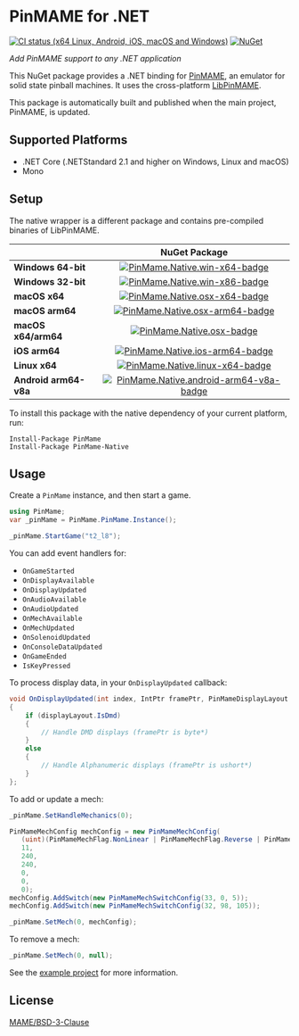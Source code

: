 # PinMAME for .NET

[![CI status (x64 Linux, Android, iOS, macOS and Windows)](https://github.com/VisualPinball/pinmame-dotnet/actions/workflows/build.yml/badge.svg?branch=master)](https://github.com/VisualPinball/pinmame-dotnet/actions) 
[![NuGet](https://img.shields.io/nuget/vpre/PinMame.svg)](https://www.nuget.org/packages/PinMame)

*Add PinMAME support to any .NET application*

This NuGet package provides a .NET binding for [PinMAME](https://github.com/vpinball/pinmame),
an emulator for solid state pinball machines. It uses the cross-platform [LibPinMAME](https://github.com/vpinball/pinmame/tree/master/src/libpinmame).

This package is automatically built and published when the main project, PinMAME, is updated.

## Supported Platforms

- .NET Core (.NETStandard 2.1 and higher on Windows, Linux and macOS)
- Mono

## Setup

The native wrapper is a different package and contains pre-compiled binaries of LibPinMAME.

|                       | NuGet Package                                                                       |
|-----------------------|:-----------------------------------------------------------------------------------:|
| **Windows 64-bit**    | [![PinMame.Native.win-x64-badge]][PinMame.Native.win-x64-nuget]                     |
| **Windows 32-bit**    | [![PinMame.Native.win-x86-badge]][PinMame.Native.win-x86-nuget]                     |
| **macOS x64**         | [![PinMame.Native.osx-x64-badge]][PinMame.Native.osx-x64-nuget]                     |
| **macOS arm64**       | [![PinMame.Native.osx-arm64-badge]][PinMame.Native.osx-arm64-nuget]                 |
| **macOS x64/arm64**   | [![PinMame.Native.osx-badge]][PinMame.Native.osx-nuget]                             |
| **iOS arm64**         | [![PinMame.Native.ios-arm64-badge]][PinMame.Native.ios-arm64-nuget]                 |
| **Linux x64**         | [![PinMame.Native.linux-x64-badge]][PinMame.Native.linux-x64-nuget]                 |
| **Android arm64-v8a** | [![PinMame.Native.android-arm64-v8a-badge]][PinMame.Native.android-arm64-v8a-nuget] |

[PinMame.Native.win-x64-badge]: https://img.shields.io/nuget/vpre/PinMame.Native.win-x64.svg
[PinMame.Native.win-x64-nuget]: https://www.nuget.org/packages/PinMame.Native.win-x64
[PinMame.Native.win-x86-badge]: https://img.shields.io/nuget/vpre/PinMame.Native.win-x86.svg
[PinMame.Native.win-x86-nuget]: https://www.nuget.org/packages/PinMame.Native.win-x86
[PinMame.Native.osx-x64-badge]: https://img.shields.io/nuget/vpre/PinMame.Native.osx-x64.svg
[PinMame.Native.osx-x64-nuget]: https://www.nuget.org/packages/PinMame.Native.osx-x64
[PinMame.Native.osx-arm64-badge]: https://img.shields.io/nuget/vpre/PinMame.Native.osx-arm64.svg
[PinMame.Native.osx-arm64-nuget]: https://www.nuget.org/packages/PinMame.Native.osx-arm64
[PinMame.Native.osx-badge]: https://img.shields.io/nuget/vpre/PinMame.Native.osx.svg
[PinMame.Native.osx-nuget]: https://www.nuget.org/packages/PinMame.Native.osx
[PinMame.Native.ios-arm64-badge]: https://img.shields.io/nuget/vpre/PinMame.Native.ios-arm64.svg
[PinMame.Native.ios-arm64-nuget]: https://www.nuget.org/packages/PinMame.Native.ios-arm64
[PinMame.Native.linux-x64-badge]: https://img.shields.io/nuget/vpre/PinMame.Native.linux-x64.svg
[PinMame.Native.linux-x64-nuget]: https://www.nuget.org/packages/PinMame.Native.linux-x64
[PinMame.Native.android-arm64-v8a-badge]: https://img.shields.io/nuget/vpre/PinMame.Native.android-arm64-v8a.svg
[PinMame.Native.android-arm64-v8a-nuget]: https://www.nuget.org/packages/PinMame.Native.android-arm64-v8a

To install this package with the native dependency of your current platform, run:

```
Install-Package PinMame
Install-Package PinMame-Native
```

## Usage

Create a `PinMame` instance, and then start a game. 

```cs
using PinMame;
var _pinMame = PinMame.PinMame.Instance();

_pinMame.StartGame("t2_l8");
```

You can add event handlers for:

- `OnGameStarted`
- `OnDisplayAvailable`
- `OnDisplayUpdated`
- `OnAudioAvailable`
- `OnAudioUpdated`
- `OnMechAvailable`
- `OnMechUpdated`
- `OnSolenoidUpdated`
- `OnConsoleDataUpdated`
- `OnGameEnded`
- `IsKeyPressed`

To process display data, in your `OnDisplayUpdated` callback:

```cs
void OnDisplayUpdated(int index, IntPtr framePtr, PinMameDisplayLayout displayLayout) 
{
    if (displayLayout.IsDmd)
    {
        // Handle DMD displays (framePtr is byte*)
    }
    else
    {
        // Handle Alphanumeric displays (framePtr is ushort*)
    }
};
```

To add or update a mech:

```cs
_pinMame.SetHandleMechanics(0);

PinMameMechConfig mechConfig = new PinMameMechConfig(
   (uint)(PinMameMechFlag.NonLinear | PinMameMechFlag.Reverse | PinMameMechFlag.OneSol),
   11,
   240,
   240,
   0,
   0,
   0);
mechConfig.AddSwitch(new PinMameMechSwitchConfig(33, 0, 5));
mechConfig.AddSwitch(new PinMameMechSwitchConfig(32, 98, 105));

_pinMame.SetMech(0, mechConfig);
```

To remove a mech: 

```cs
_pinMame.SetMech(0, null);
```

See the [example project](https://github.com/VisualPinball/pinmame-dotnet/blob/master/src/PinMame.Example/Example.cs) for more information.

## License

[MAME/BSD-3-Clause](LICENSE.txt)
